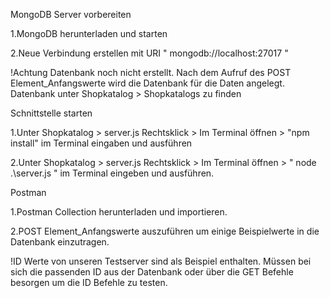 MongoDB Server vorbereiten

1.MongoDB herunterladen und starten </p>

2.Neue Verbindung erstellen mit URI " mongodb://localhost:27017 "

!Achtung Datenbank noch nicht erstellt. Nach dem Aufruf des POST Element_Anfangswerte wird die Datenbank für die Daten angelegt. Datenbank unter Shopkatalog > Shopkatalogs zu finden

Schnittstelle starten

1.Unter Shopkatalog > server.js Rechtsklick > Im Terminal öffnen > "npm install" im Terminal eingaben und ausführen

2.Unter Shopkatalog > server.js Rechtsklick > Im Terminal öffnen > " node .\server.js " im Terminal eingeben und ausführen.

Postman

1.Postman Collection herunterladen und importieren.

2.POST Element_Anfangswerte auszuführen um einige Beispielwerte in die Datenbank einzutragen.

!ID Werte von unseren Testserver sind als Beispiel enthalten. Müssen bei sich die passenden ID aus der Datenbank oder über die GET Befehle besorgen um die ID Befehle zu testen.


